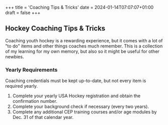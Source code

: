 +++
title = 'Coaching Tips & Tricks'
date = 2024-01-14T07:07:07+01:00
draft = false
+++

## Hockey Coaching Tips & Tricks

Coaching youth hockey is a rewarding experience, but it comes with a lot of "to do" items and other things coaches much remember. This is a collection of my learning for my own memory, but also so it might be useful for other newbies.


### Yearly Requirements

Coaching credentials must be kept up-to-date, but not every item is required yearly. 

1. Complete your yearly USA Hockey registration and obtain the confirmation number.
2. Complete your background check if necessary (every two years).
3. Complete any additional CEP training courses and/or age modules by Dec. 31 of that calendar year.